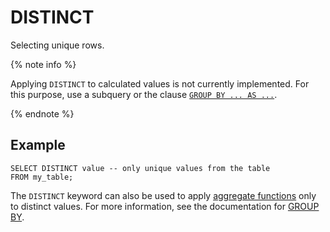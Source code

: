 # DISTINCT

Selecting unique rows.

{% note info %}

Applying `DISTINCT` to calculated values is not currently implemented. For this purpose, use a subquery or the clause [`GROUP BY ... AS ...`](../group_by.md).

{% endnote %}

## Example

```yql
SELECT DISTINCT value -- only unique values from the table
FROM my_table;
```

The `DISTINCT` keyword can also be used to apply [aggregate functions](../../builtins/aggregation.md) only to distinct values. For more information, see the documentation for [GROUP BY](../group_by.md).

